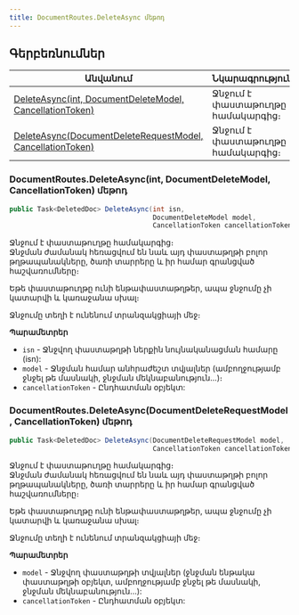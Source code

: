 ```yaml
---
title: DocumentRoutes.DeleteAsync մեթոդ
---
```


## Գերբեռնումներ

| Անվանում | Նկարագրություն |
|--|--|
| [DeleteAsync(int, DocumentDeleteModel, CancellationToken)](#documentroutesdeleteasyncint-documentdeletemodel-cancellationtoken-մեթոդ)| Ջնջում է փաստաթուղթը համակարգից։ |
| [DeleteAsync(DocumentDeleteRequestModel, CancellationToken)](#documentroutesdeleteasyncdocumentdeleterequestmodel-cancellationtoken-մեթոդ) | Ջնջում է փաստաթուղթը համակարգից։ |

### DocumentRoutes.DeleteAsync(int, DocumentDeleteModel, CancellationToken) մեթոդ

```c#
public Task<DeletedDoc> DeleteAsync(int isn, 
                                    DocumentDeleteModel model, 
                                    CancellationToken cancellationToken = default)
```

Ջնջում է փաստաթուղթը համակարգից։  
Ջնջման ժամանակ հեռացվում են նաև այդ փաստաթղթի բոլոր թղթապանակները, ծառի տարրերը և իր համար գրանցված հաշվառումները։

Եթե փաստաթուղթը ունի ենթափաստաթղթեր, ապա ջնջումը չի կատարվի և կառաջանա սխալ։

Ջնջումը տեղի է ունենում տրանզակցիայի մեջ։

**Պարամետրեր**

* `isn` - Ջնջվող փաստաթղթի ներքին նույնականացման համարը (isn):
* `model` - Ջնջման համար անհրաժեշտ տվյալներ (ամբողջությամբ ջնջել թե մասնակի, ջնջման մեկնաբանություն...)։
* `cancellationToken` - Ընդհատման օբյեկտ:

### DocumentRoutes.DeleteAsync(DocumentDeleteRequestModel, CancellationToken) մեթոդ

```c#
public Task<DeletedDoc> DeleteAsync(DocumentDeleteRequestModel model, 
                                    CancellationToken cancellationToken = default)
```

Ջնջում է փաստաթուղթը համակարգից։  
Ջնջման ժամանակ հեռացվում են նաև այդ փաստաթղթի բոլոր թղթապանակները, ծառի տարրերը և իր համար գրանցված հաշվառումները։

Եթե փաստաթուղթը ունի ենթափաստաթղթեր, ապա ջնջումը չի կատարվի և կառաջանա սխալ։

Ջնջումը տեղի է ունենում տրանզակցիայի մեջ։

**Պարամետրեր**

* `model` - Ջնջվող փաստաթղթի տվյալներ (ջնջման ենթակա փաստաթղթի օբյեկտ, ամբողջությամբ ջնջել թե մասնակի, ջնջման մեկնաբանություն...):
* `cancellationToken` - Ընդհատման օբյեկտ:


